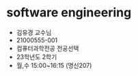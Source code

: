 # software engineering

- 김유경 교수님
- 21000555-001
- 컴퓨터과학전공 전공선택
- 23학년도 2학기
- 월,수 15:00~16:15 (명신207)
